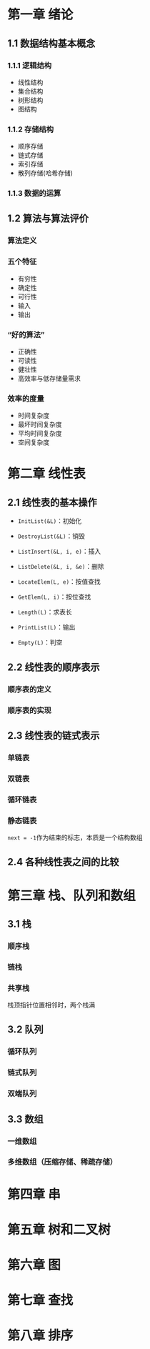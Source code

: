 # 第一章 绪论

## 1.1 数据结构基本概念

### 1.1.1 逻辑结构

- 线性结构
- 集合结构
- 树形结构
- 图结构

### 1.1.2 存储结构

- 顺序存储
- 链式存储
- 索引存储
- 散列存储(哈希存储)

### 1.1.3 数据的运算

## 1.2 算法与算法评价

### 算法定义

### 五个特征

- 有穷性
- 确定性
- 可行性
- 输入
- 输出

### “好的算法”

- 正确性
- 可读性
- 健壮性
- 高效率与低存储量需求

### 效率的度量

- 时间复杂度
- 最坏时间复杂度
- 平均时间复杂度
- 空间复杂度

# 第二章 线性表

## 2.1 线性表的基本操作

- `InitList(&L)`：初始化

- `DestroyList(&L)`：销毁

- `ListInsert(&L, i, e)`：插入

- `ListDelete(&L, i, &e)`：删除

- `LocateElem(L, e)`：按值查找

- `GetElem(L, i)`：按位查找

- `Length(L)`：求表长

- `PrintList(L)`：输出

- `Empty(L)`：判空

## 2.2 线性表的顺序表示

### 顺序表的定义

### 顺序表的实现

## 2.3 线性表的链式表示

### 单链表

### 双链表

### 循环链表

### 静态链表

`next = -1`作为结束的标志，本质是一个结构数组

## 2.4 各种线性表之间的比较

# 第三章 栈、队列和数组

## 3.1 栈

### 顺序栈

### 链栈

### 共享栈

栈顶指针位置相邻时，两个栈满

## 3.2 队列

### 循环队列

### 链式队列

### 双端队列

## 3.3 数组

### 一维数组

### 多维数组（压缩存储、稀疏存储）

# 第四章 串

# 第五章 树和二叉树

# 第六章 图

# 第七章 查找

# 第八章 排序